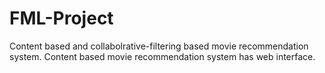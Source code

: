 # FML-Project
Content based and collabolrative-filtering based movie recommendation system.
Content based movie recommendation system has web interface.
